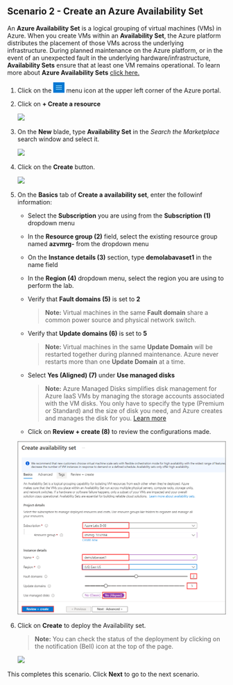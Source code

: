 ﻿## **Scenario 2 - Create an Azure Availability Set**
An **Azure Availability Set** is a logical grouping of virtual machines (VMs) in Azure. When you create VMs within an **Availability Set**, the Azure platform distributes the placement of those VMs across the underlying infrastructure. During planned maintenance on the Azure platform, or in the event of an unexpected fault in the underlying hardware/infrastructure, **Availability Sets** ensure that at least one VM remains operational. To learn more about **Azure Availability Sets** [click here.](https://docs.microsoft.com/en-us/azure/virtual-machines/virtual-machines-windows-infrastructure-availability-sets-guidelines)

1. Click on the ![Azure Menu](images/Hamburger.jpg)  menu icon at the upper left corner of the Azure portal.

3. Click on **+ Create a resource**

   ![](https://github.com/SpektraSystems/CloudLabs-Azure/blob/master/azure-virtual-machine-and-compute/instructions/images/createaresource1.png?raw=true)
   
5. On the **New** blade, type <copy>**Availability Set**</copy> in the _Search the Marketplace_ search window and select it.

    ![](https://github.com/SpektraSystems/CloudLabs-Azure/blob/master/azure-virtual-machine-and-compute/instructions/images/availability%20set.png?raw=true)
    
7. Click on the **Create** button.

    ![](https://github.com/SpektraSystems/CloudLabs-Azure/blob/master/azure-virtual-machine-and-compute/instructions/images/ascreate.png?raw=true)
    
9. On the **Basics** tab of **Create a availability set**, enter the followinf information:

      -  Select the **Subscription** you are using from the **Subscription (1)** dropdown menu
      - In the **Resource group (2)** field, select the existing resource group named **azvmrg-<inject key="Deployment ID" enableCopy="false"/>** from the dropdown menu
      - On the **Instance details (3)** section, type <copy>**demolabavaset1**</copy> in the name field
      - In the **Region (4)** dropdown menu, select the region you are using to perform the lab.
      - Verify that **Fault domains (5)** is set to **2**

         > **Note:** Virtual machines in the same **Fault domain** share a common power source and physical network switch.

      - Verify that **Update domains (6)** is set to **5**

         > **Note:**  Virtual machines in the same **Update Domain** will be restarted together during planned maintenance. Azure never restarts more than one **Update Domain** at a time.

      - Select **Yes (Aligned) (7)** under **Use managed disks** 

          > **Note:** Azure Managed Disks simplifies disk management for Azure IaaS VMs by managing the storage accounts associated with the VM disks. You only have to specify the type (Premium or Standard) and the size of disk you need, and Azure creates and manages the disk for you. [Learn more](https://docs.microsoft.com/en-us/azure/storage/storage-managed-disks-overview)

     - Click on **Review + create (8)** to review the configurations made.

    ![](images/VMC-E2-S5.png)
     
14. Click on **Create** to deploy the Availability set.

    > **Note:** You can check the status of the deployment by clicking on the notification (Bell) icon at the top of the page.

       ![](https://github.com/SpektraSystems/CloudLabs-Azure/blob/master/azure-virtual-machine-and-compute/instructions/images/createAD.png?raw=true)

This completes this scenario. Click **Next** to go to the next scenario.
